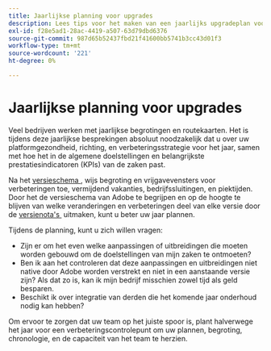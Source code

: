 ```yaml
---
title: Jaarlijkse planning voor upgrades
description: Lees tips voor het maken van een jaarlijks upgradeplan voor uw Adobe Commerce-project.
exl-id: f28e5ad1-28ac-4419-a507-63d79dbd6376
source-git-commit: 987d65b52437fbd21f41600bb5741b3cc43d01f3
workflow-type: tm+mt
source-wordcount: '221'
ht-degree: 0%

---
```


# Jaarlijkse planning voor upgrades

Veel bedrijven werken met jaarlijkse begrotingen en routekaarten. Het is tijdens deze jaarlijkse besprekingen absoluut noodzakelijk dat u over uw platformgezondheid, richting, en verbeteringsstrategie voor het jaar, samen met hoe het in de algemene doelstellingen en belangrijkste prestatiesindicatoren (KPIs) van de zaken past.

Na het [&#x200B; versieschema &#x200B;](https://experienceleague.adobe.com/nl/docs/commerce-operations/release/planning/schedule), wijs begroting en vrijgavevensters voor verbeteringen toe, vermijdend vakanties, bedrijfssluitingen, en piektijden. Door het de versieschema van Adobe te begrijpen en op de hoogte te blijven van welke veranderingen en verbeteringen deel van elke versie door de [&#x200B; versienota&#39;s &#x200B;](https://experienceleague.adobe.com/nl/docs/commerce-operations/release/notes/overview) uitmaken, kunt u beter uw jaar plannen.

Tijdens de planning, kunt u zich willen vragen:

- Zijn er om het even welke aanpassingen of uitbreidingen die moeten worden gebouwd om de doelstellingen van mijn zaken te ontmoeten?
- Ben ik aan het controleren dat deze aanpassingen en uitbreidingen niet native door Adobe worden verstrekt en niet in een aanstaande versie zijn? Als dat zo is, kan ik mijn bedrijf misschien zowel tijd als geld besparen.
- Beschikt ik over integratie van derden die het komende jaar onderhoud nodig kan hebben?

Om ervoor te zorgen dat uw team op het juiste spoor is, plant halverwege het jaar voor een verbeteringscontrolepunt om uw plannen, begroting, chronologie, en de capaciteit van het team te herzien.
